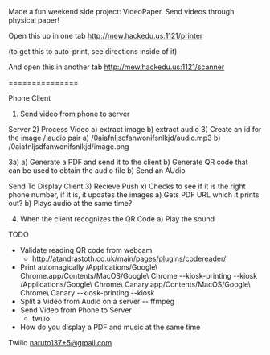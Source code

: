 Made a fun weekend side project: VideoPaper. Send videos through physical paper!

Open this up in one tab
http://mew.hackedu.us:1121/printer

(to get this to auto-print, see directions inside of it)

And open this in another tab
http://mew.hackedu.us:1121/scanner

===============

Phone Client
1) Send video from phone to server

Server
2) Process Video
  a) extract image
  b) extract audio
3) Create an id for the image / audio pair
  a) /0aiafnljsdfanwonifsnlkjd/audio.mp3
  b) /0aiafnljsdfanwonifsnlkjd/image.png

3a)
  a) Generate a PDF and send it to the client
    b) Generate QR code that can be used to obtain the audio file
  b) Send an AUdio

Send To Display Client
3) Recieve Push
  x) Checks to see if it is the right phone number, if it is, it updates the images
  a) Gets PDF URL which it prints out?
  b) Plays audio at the same time?


4) When the client recognizes the QR Code
  a) Play the sound 


TODO
- Validate reading QR code from webcam
  - http://atandrastoth.co.uk/main/pages/plugins/codereader/
- Print automagically
  /Applications/Google\ Chrome.app/Contents/MacOS/Google\ Chrome --kiosk-printing --kiosk
  /Applications/Google\ Chrome\ Canary.app/Contents/MacOS/Google\ Chrome\ Canary --kiosk-printing --kiosk
- Split a Video from Audio on a server
  -- ffmpeg
- Send Video from Phone to Server
  - twilio
- How do you display a PDF and music at the same time


Twilio
  naruto137+5@gmail.com
